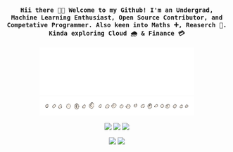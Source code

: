 <h4 align="center"><samp> Hii there 👋🏽  Welcome to my Github! I'm an Undergrad, Machine Learning Enthusiast, Open Source Contributor, and Competative Programmer. Also keen into Maths ➕, Reaserch 🤔. Kinda exploring Cloud 🌧️ & Finance 💳   </samp></h4>

<p align="center">
  <img width="350" src="Images/hello.gif">
  <img width="350" src="Images/endline.gif">
</p>

<p align="center">
<a href= ""><img src="https://img.icons8.com/fluency-systems-regular/32/000000/attach-resume-male.png"/></a>
<a href= "https://twitter.com/subh_ham73"><img src="https://img.icons8.com/material-outlined/32/000000/twitter.png"/></a>
<a href= "https://www.linkedin.com/in/subham-jyoti-a2352a213/"><img src="https://img.icons8.com/material-outlined/32/000000/linkedin--v2.png"/></a>
</p>

<p align="center">
<img height="50%" width="auto" src ="https://github-readme-stats.vercel.app/api/top-langs?username=subham73&show_icons=true&locale=en&layout=compact&hide_border=true&theme=darcula&bg_color=00000000&langs_count=6">
<img height="50%" width="auto" src ="https://github-readme-stats.vercel.app/api?username=subham73&show_icons=true&count_private=true&theme=darcula&hide_border=true&hide=issues,contribs&bg_color=00000000">
</p>